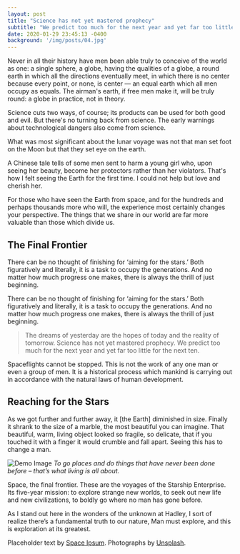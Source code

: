 ```yaml
---
layout: post
title: "Science has not yet mastered prophecy"
subtitle: "We predict too much for the next year and yet far too little for the next ten."
date: 2020-01-29 23:45:13 -0400
background: '/img/posts/04.jpg'
---
```


Never in all their history have men been able truly to conceive of the world as one: a single sphere, a globe, having the qualities of a globe, a round earth in which all the directions eventually meet, in which there is no center because every point, or none, is center — an equal earth which all men occupy as equals. The airman's earth, if free men make it, will be truly round: a globe in practice, not in theory.


Science cuts two ways, of course; its products can be used for both good and evil. But there's no turning back from science. The early warnings about technological dangers also come from science.


What was most significant about the lunar voyage was not that man set foot on the Moon but that they set eye on the earth.


A Chinese tale tells of some men sent to harm a young girl who, upon seeing her beauty, become her protectors rather than her violators. That's how I felt seeing the Earth for the first time. I could not help but love and cherish her.


For those who have seen the Earth from space, and for the hundreds and perhaps thousands more who will, the experience most certainly changes your perspective. The things that we share in our world are far more valuable than those which divide us.


## The Final Frontier

There can be no thought of finishing for ‘aiming for the stars.’ Both figuratively and literally, it is a task to occupy the generations. And no matter how much progress one makes, there is always the thrill of just beginning.


There can be no thought of finishing for ‘aiming for the stars.’ Both figuratively and literally, it is a task to occupy the generations. And no matter how much progress one makes, there is always the thrill of just beginning.


> The dreams of yesterday are the hopes of today and the reality of tomorrow. Science has not yet mastered prophecy. We predict too much for the next year and yet far too little for the next ten.

Spaceflights cannot be stopped. This is not the work of any one man or even a group of men. It is a historical process which mankind is carrying out in accordance with the natural laws of human development.


## Reaching for the Stars

As we got further and further away, it [the Earth] diminished in size. Finally it shrank to the size of a marble, the most beautiful you can imagine. That beautiful, warm, living object looked so fragile, so delicate, that if you touched it with a finger it would crumble and fall apart. Seeing this has to change a man.


![Demo Image](https://source.unsplash.com/Mn9Fa_wQH-M/800x450)
*To go places and do things that have never been done before – that’s what living is all about.*

Space, the final frontier. These are the voyages of the Starship Enterprise. Its five-year mission: to explore strange new worlds, to seek out new life and new civilizations, to boldly go where no man has gone before.


As I stand out here in the wonders of the unknown at Hadley, I sort of realize there’s a fundamental truth to our nature, Man must explore, and this is exploration at its greatest.


Placeholder text by [Space Ipsum](http://spaceipsum.com/). Photographs by [Unsplash](https://unsplash.com/).
